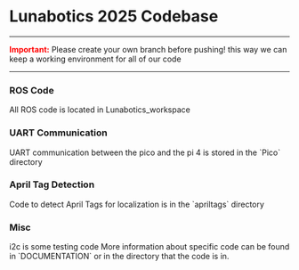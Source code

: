 <h1> Lunabotics 2025 Codebase </h1>

---------
<span style="color:red">**Important:**</span> Please create your own branch before pushing! this way we can keep a working environment for all of our code

--------

<h3> ROS Code </h3>
All ROS code is located in Lunabotics_workspace 

<h3> UART Communication </h3>
UART communication between the pico and the pi 4 is stored in the `Pico` directory

<h3> April Tag Detection </h3>
Code to detect April Tags for localization is in the `apriltags` directory

<h3> Misc </h3>
i2c is some testing code   
More information about specific code can be found in `DOCUMENTATION` or in the directory that the code is in.
